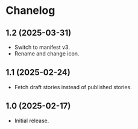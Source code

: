 # Chanelog

## 1.2 (2025-03-31)

- Switch to manifest v3.
- Rename and change icon.

## 1.1 (2025-02-24)

- Fetch draft stories instead of published stories.

## 1.0 (2025-02-17)

- Initial release.
